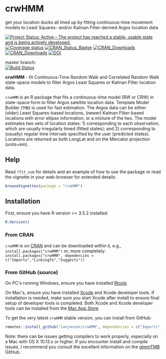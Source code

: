 # crwHMM
get your location ducks all lined up by fitting continuous-time movement models to Least Squares- and/or Kalman Filter-derived Argos location data

[![Project Status: Active – The project has reached a stable, usable state and is being actively developed.](https://www.repostatus.org/badges/latest/active.svg)](https://www.repostatus.org/#active)
[![Coverage status](https://codecov.io/gh/ianjonsen/crwHMM/branch/master/graph/badge.svg)](https://codecov.io/github/ianjonsen/crwHMM?branch=master)
[![CRAN_Status_Badge](http://www.r-pkg.org/badges/version/crwHMM)](https://cran.r-project.org/package=crwHMM)
[![CRAN_Downloads](http://cranlogs.r-pkg.org/badges/foieGraas)](http://www.r-pkg.org/pkg/crwHMM)
[![CRAN_Downloads](http://cranlogs.r-pkg.org/badges/grand-total/crwHMM)](http://r-pkg.org/pkg/crwHMM)
[![DOI](https://zenodo.org/badge/DOI/10.5281/zenodo.2628481.svg)](https://doi.org/10.5281/zenodo.2628481)

master branch:  
[![Build Status](https://travis-ci.org/ianjonsen/crwHMM.svg?branch=master)](https://travis-ci.org/ianjonsen/crwHMM)  

**crwHMM** - fit Continuous-Time Random Walk and Correlated Random Walk state-space models to filter Argos Least Squares or Kalman Filter location data. 

`crwHMM` is an R package that fits a continuous-time model (RW or CRW) in state-space form to filter Argos satellite location data. Template Model Builder (`TMB`) is used for fast estimation. The Argos data can be either (older) Least Squares-based locations, (newer) Kalman Filter-based locations with error ellipse information, or a mixture of the two. The model estimates two sets of location states: 1) corresponding to each observation, which are usually irregularly timed (fitted states); and 2) corresponding to (usually) regular time intervals specified by the user (predicted states). Locations are returned as both LongLat and on the Mercator projection (units=km). 

## Help
Read `?fit_ssm` for details and an example of how to use the package or read the vignette in your web-browser for extended details:
```R
browseVignettes(package = "crwHMM")
```

## Installation 
First, ensure you have R version >= 3.5.2 installed:

```R
R.Version()
```

### From CRAN  
`crwHMM` is on [CRAN](https://cran.r-project.org/package=crwHMM) and can be downloaded within `R`, e.g., `install.packages("crwHMM")` or, more completely: `install.packages("crwHMM", depedencies = c("Imports","LinkingTo","Suggests"))`  

### From GitHub (source)  

On PC's running Windows, ensure you have installed [Rtools](https://cran.r-project.org/bin/windows/Rtools/) 

On Mac's, ensure you have installed [Xcode](https://developer.apple.com/xcode/) and Xcode developer tools. If installation is needed, make sure you start Xcode after install to ensure final setup of developer tools is completed. Both Xcode and Xcode developer tools can be installed from the [Mac App Store](https://itunes.apple.com/au/app/xcode/id497799835?mt=12)

To get the very latest `crwHMM` stable version, you can install from GitHub:
```R
remotes::install_github("ianjonsen/crwHMM", dependencies = c("Imports","LinkingTo","Suggests"))
```

Note: there can be issues getting compilers to work properly, especially on a Mac with OS X 10.13.x or higher. If you encounter install and compile issues, I recommend you consult the excellent information on the [glmmTMB](https://github.com/glmmTMB/glmmTMB) GitHub.
